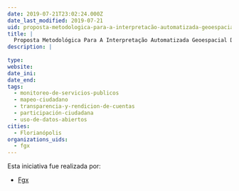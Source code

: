 ```yaml
---
date: 2019-07-21T23:02:24.000Z
date_last_modified: 2019-07-21
uid: proposta-metodologica-para-a-interpretacão-automatizada-geoespacial-da-questão-do-urbano-e-rural-no-brasil
title: |
  Proposta Metodológica Para A Interpretação Automatizada Geoespacial Da Questão Do Urbano E Rural No Brasil
description: |
  
type: 
website: 
date_ini: 
date_end: 
tags:
  - monitoreo-de-servicios-publicos
  - mapeo-ciudadano
  - transparencia-y-rendicion-de-cuentas
  - participación-ciudadana
  - uso-de-datos-abiertos
cities: 
  - Florianópolis
organizations_uids:
  - fgx
---
```


Esta iniciativa fue realizada por:

- [Fgx](/organizaciones/fgx)
